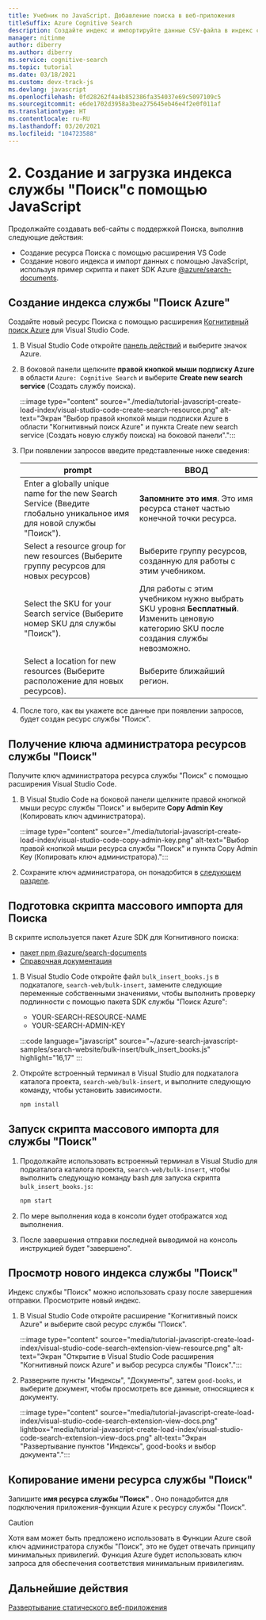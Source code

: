 ```yaml
---
title: Учебник по JavaScript. Добавление поиска в веб-приложения
titleSuffix: Azure Cognitive Search
description: Создайте индекс и импортируйте данные CSV-файла в индекс службы "Поиск" с помощью JavaScript, используя пакет SDK для npm @azure/search-documents.
manager: nitinme
author: diberry
ms.author: diberry
ms.service: cognitive-search
ms.topic: tutorial
ms.date: 03/18/2021
ms.custom: devx-track-js
ms.devlang: javascript
ms.openlocfilehash: 0fd28262f4a4b852386fa354037e69c5097109c5
ms.sourcegitcommit: e6de1702d3958a3bea275645eb46e4f2e0f011af
ms.translationtype: HT
ms.contentlocale: ru-RU
ms.lasthandoff: 03/20/2021
ms.locfileid: "104723588"
---
```

# <a name="2---create-and-load-search-index-with-javascript"></a>2\. Создание и загрузка индекса службы "Поиск"с помощью JavaScript

Продолжайте создавать веб-сайты с поддержкой Поиска, выполнив следующие действия:
* Создание ресурса Поиска с помощью расширения VS Code
* Создание нового индекса и импорт данных с помощью JavaScript, используя пример скрипта и пакет SDK Azure [@azure/search-documents](https://www.npmjs.com/package/@azure/search-documents).

## <a name="create-an-azure-search-resource"></a>Создание индекса службы "Поиск Azure" 

Создайте новый ресурс Поиска с помощью расширения [Когнитивный поиск Azure](https://marketplace.visualstudio.com/items?itemName=ms-azuretools.vscode-azurecognitivesearch) для Visual Studio Code.

1. В Visual Studio Code откройте [панель действий](https://code.visualstudio.com/docs/getstarted/userinterface) и выберите значок Azure. 

1. В боковой панели щелкните **правой кнопкой мыши подписку Azure** в области `Azure: Cognitive Search` и выберите **Create new search service** (Создать службу поиска).

    :::image type="content" source="./media/tutorial-javascript-create-load-index/visual-studio-code-create-search-resource.png" alt-text="Экран &quot;Выбор правой кнопкой мыши подписки Azure в области &quot;Когнитивный поиск Azure&quot; и пункта Create new search service (Создать новую службу поиска) на боковой панели&quot;.":::

1. При появлении запросов введите представленные ниже сведения:

    |prompt|ВВОД|
    |--|--|
    |Enter a globally unique name for the new Search Service (Введите глобально уникальное имя для новой службы "Поиск").|**Запомните это имя**. Это имя ресурса станет частью конечной точки ресурса.|
    |Select a resource group for new resources (Выберите группу ресурсов для новых ресурсов)|Выберите группу ресурсов, созданную для работы с этим учебником.|
    |Select the SKU for your Search service (Выберите номер SKU для службы "Поиск").|Для работы с этим учебником нужно выбрать SKU уровня **Бесплатный**. Изменить ценовую категорию SKU после создания службы невозможно.|
    |Select a location for new resources (Выберите расположение для новых ресурсов).|Выберите ближайший регион.|

1. После того, как вы укажете все данные при появлении запросов, будет создан ресурс службы "Поиск". 

## <a name="get-your-search-resource-admin-key"></a>Получение ключа администратора ресурсов службы "Поиск"

Получите ключ администратора ресурса службы "Поиск" с помощью расширения Visual Studio Code. 

1. В Visual Studio Code на боковой панели щелкните правой кнопкой мыши ресурс службы "Поиск" и выберите **Copy Admin Key** (Копировать ключ администратора).

    :::image type="content" source="./media/tutorial-javascript-create-load-index/visual-studio-code-copy-admin-key.png" alt-text="Выбор правой кнопкой мыши ресурса службы &quot;Поиск&quot; и пункта Copy Admin Key (Копировать ключ администратора).":::

1. Сохраните ключ администратора, он понадобится в [следующем разделе](#prepare-the-bulk-import-script-for-search). 

## <a name="prepare-the-bulk-import-script-for-search"></a>Подготовка скрипта массового импорта для Поиска

В скрипте используется пакет Azure SDK для Когнитивного поиска:

* [пакет npm @azure/search-documents](https://www.npmjs.com/package/@azure/search-documents)
* [Справочная документация](/javascript/api/overview/azure/search-documents-readme)

1. В Visual Studio Code откройте файл `bulk_insert_books.js` в подкаталоге, `search-web/bulk-insert`, замените следующие переменные собственными значениями, чтобы выполнить проверку подлинности с помощью пакета SDK службы "Поиск Azure":

    * YOUR-SEARCH-RESOURCE-NAME
    * YOUR-SEARCH-ADMIN-KEY

    :::code language="javascript" source="~/azure-search-javascript-samples/search-website/bulk-insert/bulk_insert_books.js" highlight="16,17" :::

1. Откройте встроенный терминал в Visual Studio для подкаталога каталога проекта, `search-web/bulk-insert`, и выполните следующую команду, чтобы установить зависимости. 

    ```bash
    npm install 
    ```

## <a name="run-the-bulk-import-script-for-search"></a>Запуск скрипта массового импорта для службы "Поиск"

1. Продолжайте использовать встроенный терминал в Visual Studio для подкаталога каталога проекта, `search-web/bulk-insert`, чтобы выполнить следующую команду bash для запуска скрипта `bulk_insert_books.js`:

    ```javascript
    npm start
    ```

1. По мере выполнения кода в консоли будет отображатся ход выполнения. 
1. После завершения отправки последней выводимой на консоль инструкцией будет "завершено".

## <a name="review-the-new-search-index"></a>Просмотр нового индекса службы "Поиск"

Индекс службы "Поиск" можно использовать сразу после завершения отправки. Просмотрите новый индекс.

1. В Visual Studio Code откройте расширение "Когнитивный поиск Azure" и выберите свой ресурс службы "Поиск".  

    :::image type="content" source="media/tutorial-javascript-create-load-index/visual-studio-code-search-extension-view-resource.png" alt-text="Экран &quot;Открытие в Visual Studio Code расширения &quot;Когнитивный поиск Azure&quot; и выбор ресурса службы &quot;Поиск&quot;.":::

1. Разверните пункты "Индексы", "Документы", затем `good-books`, и выберите документ, чтобы просмотреть все данные, относящиеся к документу.
 
    :::image type="content" source="media/tutorial-javascript-create-load-index/visual-studio-code-search-extension-view-docs.png" lightbox="media/tutorial-javascript-create-load-index/visual-studio-code-search-extension-view-docs.png" alt-text="Экран &quot;Развертывание пунктов &quot;Индексы&quot;, good-books и выбор документа&quot;.":::

## <a name="copy-your-search-resource-name"></a>Копирование имени ресурса службы "Поиск"

Запишите **имя ресурса службы "Поиск"** . Оно понадобится для подключения приложения-функции Azure к ресурсу службы "Поиск". 

> [!CAUTION]
> Хотя вам может быть предложено использовать в Функции Azure свой ключ администратора службы "Поиск", это не будет отвечать принципу минимальных привилегий. Функция Azure будет использовать ключ запроса для обеспечения соответствия минимальным привилегиям. 

## <a name="next-steps"></a>Дальнейшие действия

[Развертывание статического веб-приложения](tutorial-javascript-deploy-static-web-app.md)